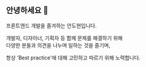 ## 안녕하세요 👋
프론트엔드 개발을 즐겨하는 안도현입니다.   

개발자, 디자이너, 기획자 등 함께 문제를 해결하기 위해   
다양한 분들과 의견을 나누며 일하는 것을 즐기며,   

항상 'Best practice'에 대해 고민하고 따르기 위해 노력합니다.
   
